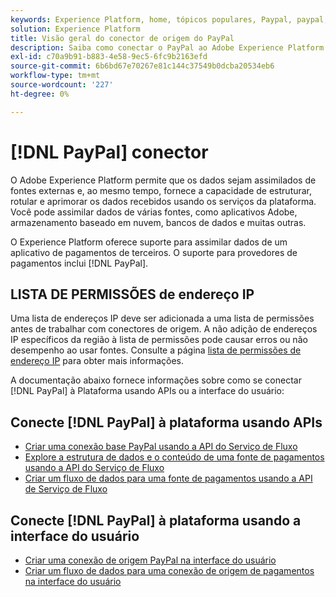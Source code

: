 ```yaml
---
keywords: Experience Platform, home, tópicos populares, Paypal, paypal, PayPal
solution: Experience Platform
title: Visão geral do conector de origem do PayPal
description: Saiba como conectar o PayPal ao Adobe Experience Platform usando APIs ou a interface do usuário.
exl-id: c70a9b91-b883-4e58-9ec5-6fc9b2163efd
source-git-commit: 6b6bd67e70267e81c144c37549b0dcba20534eb6
workflow-type: tm+mt
source-wordcount: '227'
ht-degree: 0%

---
```


# [!DNL PayPal] conector

O Adobe Experience Platform permite que os dados sejam assimilados de fontes externas e, ao mesmo tempo, fornece a capacidade de estruturar, rotular e aprimorar os dados recebidos usando os serviços da plataforma. Você pode assimilar dados de várias fontes, como aplicativos Adobe, armazenamento baseado em nuvem, bancos de dados e muitas outras.

O Experience Platform oferece suporte para assimilar dados de um aplicativo de pagamentos de terceiros. O suporte para provedores de pagamentos inclui [!DNL PayPal].

## LISTA DE PERMISSÕES de endereço IP

Uma lista de endereços IP deve ser adicionada a uma lista de permissões antes de trabalhar com conectores de origem. A não adição de endereços IP específicos da região à lista de permissões pode causar erros ou não desempenho ao usar fontes. Consulte a página [lista de permissões de endereço IP](../../ip-address-allow-list.md) para obter mais informações.

A documentação abaixo fornece informações sobre como se conectar [!DNL PayPal] à Plataforma usando APIs ou a interface do usuário:

## Conecte [!DNL PayPal] à plataforma usando APIs

- [Criar uma conexão base PayPal usando a API do Serviço de Fluxo](../../tutorials/api/create/payments/paypal.md)
- [Explore a estrutura de dados e o conteúdo de uma fonte de pagamentos usando a API do Serviço de Fluxo](../../tutorials/api/explore/payments.md)
- [Criar um fluxo de dados para uma fonte de pagamentos usando a API de Serviço de Fluxo](../../tutorials/api/collect/payments.md)

## Conecte [!DNL PayPal] à plataforma usando a interface do usuário

- [Criar uma conexão de origem PayPal na interface do usuário](../../tutorials/ui/create/payments/paypal.md)
- [Criar um fluxo de dados para uma conexão de origem de pagamentos na interface do usuário](../../tutorials/ui/dataflow/payments.md)
